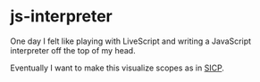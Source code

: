 js-interpreter
==============

One day I felt like playing with LiveScript and writing a JavaScript interpreter off the top of my head.

Eventually I want to make this visualize scopes as in [SICP](http://mitpress.mit.edu/sicp/full-text/book/book-Z-H-21.html#%_sec_3.2).

